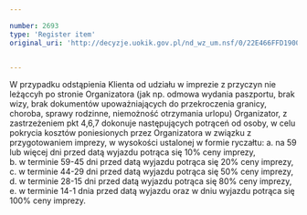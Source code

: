```yaml
---

number: 2693
type: 'Register item'
original_uri: 'http://decyzje.uokik.gov.pl/nd_wz_um.nsf/0/22E466FFD1900526C125794100392A4F?OpenDocument'


---
```


W przypadku odstąpienia Klienta od udziału w imprezie z przyczyn nie leżąccyh po stronie Organizatora (jak np. odmowa wydania paszportu, brak wizy, brak dokumentów upoważniających do przekroczenia granicy, choroba, sprawy rodzinne, niemożność otrzymania urlopu) Organizator, z zastrzeżeniem pkt 4,6,7 dokonuje następujących potrąceń od osoby, w celu pokrycia kosztów poniesionych przez Organizatora w związku z przygotowaniem imprezy, w wysokości ustalonej w formie ryczałtu: 
a. na 59 lub więcej dni przed datą wyjazdu potrąca się 10% ceny imprezy,  
b. w terminie 59-45 dni przed datą wyjazdu potrąca się 20% ceny imprezy,   
c. w terminie 44-29 dni przed datą wyjazdu potrąca się 50% ceny imprezy, 
d. w terminie 28-15 dni przed datą wyjazdu potrąca się 80% ceny imprezy,    
e. w terminie 14-1 dnia przed datą wyjazdu oraz w dniu wyjazdu potrąca się 100% ceny imprezy.
